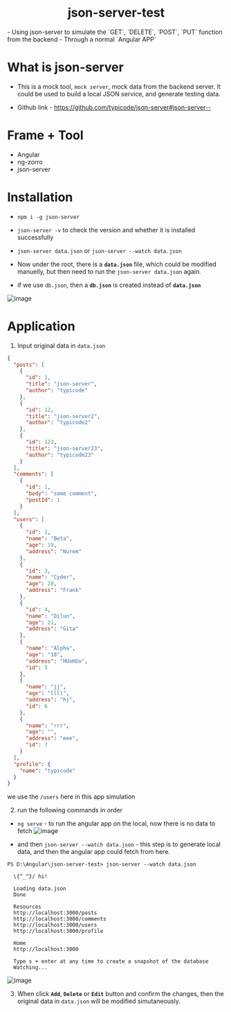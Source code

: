 <h1 align="center"> json-server-test</h1>
- Using json-server to simulate the `GET`, `DELETE`, `POST`, `PUT` function from the backend
- Through a normal `Angular APP`


# What is **json-server**
- This is a mock tool, `mock server`, mock data from the backend server. It could be used to build a local JSON service, and generate testing data.

- Github link - https://github.com/typicode/json-server#json-server--


# Frame + Tool
- Angular
- ng-zorro
- json-server

# Installation

- `npm i -g json-server` 
- `json-server -v` to check the version and whether it is installed successfully
- `json-server data.json` or `json-server --watch data.json`

- Now under the root, there is a **`data.json`** file, which could be modified manuelly, but then need to run the `json-server data.json` again.

- if we use `db.json`, then a **`db.json`** is created instead of **`data.json`**

![image](https://user-images.githubusercontent.com/40550117/83990354-f386f100-a97b-11ea-8d3f-b1015c1cc363.png)


# Application

1. Input original data in `data.json`
```json
{
  "posts": [
    {
      "id": 1,
      "title": "json-server",
      "author": "typicode"
    },
    {
      "id": 12,
      "title": "json-server2",
      "author": "typicode2"
    },
    {
      "id": 123,
      "title": "json-server23",
      "author": "typicode23"
    }
  ],
  "comments": [
    {
      "id": 1,
      "body": "some comment",
      "postId": 1
    }
  ],
  "users": [
    {
      "id": 2,
      "name": "Beta",
      "age": 19,
      "address": "Nurem"
    },
    {
      "id": 3,
      "name": "Cyder",
      "age": 20,
      "address": "Frank"
    },
    {
      "id": 4,
      "name": "Dilun",
      "age": 21,
      "address": "Gita"
    },
    {
      "name": "Alpha",
      "age": "18",
      "address": "HUoHUo",
      "id": 5
    },
    {
      "name": "jj",
      "age": "llll",
      "address": "hj",
      "id": 6
    },
    {
      "name": "rrr",
      "age": "",
      "address": "eee",
      "id": 7
    }
  ],
  "profile": {
    "name": "typicode"
  }
}
```

we use the `/users` here in this app simulation

2. run the following commands in order

- `ng serve` - to run the angular app on the local, now there is no data to fetch 
![image](https://user-images.githubusercontent.com/40550117/83990771-52009f00-a97d-11ea-85a9-11b71049f537.png)

- and then `json-server --watch data.json` - this step is to generate local data, and then the angular app could fetch from here.
```
PS D:\Angular\json-server-test> json-server --watch data.json     

  \{^_^}/ hi!

  Loading data.json
  Done

  Resources
  http://localhost:3000/posts
  http://localhost:3000/comments
  http://localhost:3000/users
  http://localhost:3000/profile

  Home
  http://localhost:3000

  Type s + enter at any time to create a snapshot of the database 
  Watching...
  ```


![image](https://user-images.githubusercontent.com/40550117/83990738-3bf2de80-a97d-11ea-8a18-92d2eebc4198.png)


3. When click **`Add`**, **`Delete`** or **`Edit`** button and confirm the changes, then the original data in `data.json` will be modified simutaneously.
